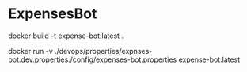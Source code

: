 # ExpensesBot
docker build -t expense-bot:latest .

docker run -v ./devops/properties/expnses-bot.dev.properties:/config/expenses-bot.properties expense-bot:latest
